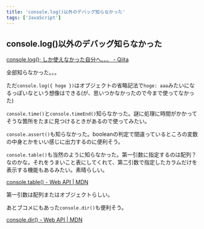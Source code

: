 ```yaml
---
title: 'console.log()以外のデバッグ知らなかった'
tags: ['JavaScript']
---
```


## console.log()以外のデバッグ知らなかった

[console\.log\(\); しか使えなかった自分へ。。。 \- Qiita](https://qiita.com/ashketcham/items/06e50b3f7f6238d9b51b)

全部知らなかった。。。

ただ`console.log({ hoge })`はオブジェクトの省略記法で`hoge: aaa`みたいになるっぽいなという想像はできる(が、思いつかなかったので今まで使ってなかった)

`console.time()`と`console.timeEnd()`知らなかった。謎に処理に時間がかかってそうな箇所をたまに見つけるときがあるので使ってみたい。

`console.assert()`も知らなかった。booleanの判定で間違っているところの変数の中身とかをいい感じに出力するのに便利そう。

`console.table()`も当然のように知らなかった。第一引数に指定するのは配列？なのかな。それをうまいこと表にしてくれて、第二引数で指定したカラムだけを表示する機能もあるみたい。素晴らしい。

[console\.table\(\) \- Web API \| MDN](https://developer.mozilla.org/ja/docs/Web/API/console/table)

第一引数は配列またはオブジェクトらしい。

あとブコメにもあった`console.dir()`も便利そう。

[console\.dir\(\) \- Web API \| MDN](https://developer.mozilla.org/ja/docs/Web/API/console/dir)
